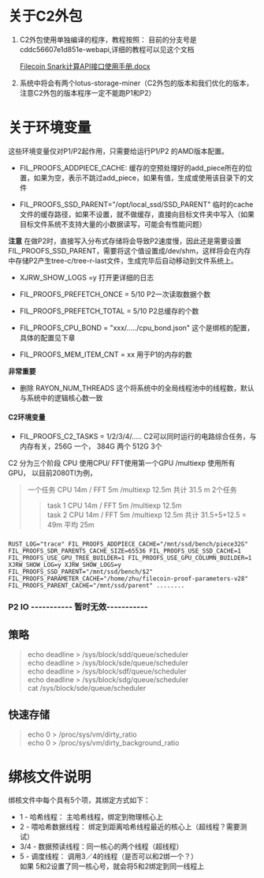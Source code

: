 

# 关于C2外包 
1. C2外包使用单独编译的程序，教程按照：
  目前的分支号是cddc56607e1d851e-webapi,详细的教程可以见这个文档 

    [Filecoin Snark计算API接口使用手册.docx](https://kdocs.cn/l/sygDgqBm7?f=111)
2. 系统中将会有两个lotus-storage-miner（C2外包的版本和我们优化的版本，注意C2外包的版本程序一定不能跑P1和P2）


# 关于环境变量


这些环境变量仅对P1/P2起作用，只需要给运行P1/P2 的AMD版本配置。

*  FIL_PROOFS_ADDPIECE_CACHE: 缓存的空预处理好的add_piece所在的位置，如果为空，表示不跳过add_piece，如果有值，生成或使用该目录下的文件

*  FIL_PROOFS_SSD_PARENT="/opt/local_ssd/SSD_PARENT" 临时的cache文件的缓存路径，如果不设置，就不做缓存，直接向目标文件夹中写入（如果目标文件系统不支持大量的小数据读写，可能会有性能问题）

**注意** 在做P2时，直接写入分布式存储将会导致P2速度慢，因此还是需要设置FIL_PROOFS_SSD_PARENT，需要将这个值设置成/dev/shm，这样将会在内存中存储P2产生tree-c/tree-r-last文件，生成完毕后自动移动到文件系统上。 

*  XJRW_SHOW_LOGS =y 打开更详细的日志    

* FIL_PROOFS_PREFETCH_ONCE = 5/10      P2一次读取数据个数     
* FIL_PROOFS_PREFETCH_TOTAL = 5/10      P2总缓存的个数

* FIL_PROOFS_CPU_BOND = "xxx/...../cpu_bond.json" 这个是绑核的配置，具体的配置见下章

* FIL_PROOFS_MEM_ITEM_CNT = xx   用于P1的内存的数

**非常重要**
* 删除 RAYON_NUM_THREADS  这个将系统中的全局线程池中的线程数，默认与系统中的逻辑核心数一致

#### C2环境变量   
* FIL_PROOFS_C2_TASKS = 1/2/3/4/.....  C2可以同时运行的电路综合任务，与内存有关，256G 一个， 384G 两个  512G 3个

C2 分为三个阶段 CPU  使用CPU/ FFT使用第一个GPU /multiexp  使用所有GPU， 以目前2080TI为例， 
> 一个任务  CPU  14m / FFT 5m /multiexp 12.5m  共计 31.5 m 
> 2个任务   
>>   task 1   CPU  14m / FFT 5m /multiexp 12.5m  
>>  task  2                        CPU  14m / FFT 5m /multiexp 12.5m 
共计   31.5+5+12.5 = 49m 平均 25m

### 
```shell
RUST_LOG="trace" FIL_PROOFS_ADDPIECE_CACHE="/mnt/ssd/bench/piece32G"  FIL_PROOFS_SDR_PARENTS_CACHE_SIZE=65536 FIL_PROOFS_USE_SSD_CACHE=1 FIL_PROOFS_USE_GPU_TREE_BUILDER=1 FIL_PROOFS_USE_GPU_COLUMN_BUILDER=1  XJRW_SHOW_LOG=y XJRW_SHOW_LOGS=y FIL_PROOFS_SSD_PARENT="/mnt/ssd/bench/$2" FIL_PROOFS_PARAMETER_CACHE="/home/zhu/filecoin-proof-parameters-v28" FIL_PROOFS_PARENT_CACHE="/mnt/ssd/parent" ........
```


### P2 IO  ----------- 暂时无效-----------
## 策略  
>  echo deadline > /sys/block/sdd/queue/scheduler   
>  echo deadline > /sys/block/sde/queue/scheduler    
>  echo deadline > /sys/block/sdf/queue/scheduler    
> echo deadline > /sys/block/sdg/queue/scheduler    
> cat /sys/block/sde/queue/scheduler    

## 快速存储    

> echo 0 > /proc/sys/vm/dirty_ratio     
> echo 0 > /proc/sys/vm/dirty_background_ratio    

# 绑核文件说明
绑核文件中每个具有5个项，其绑定方式如下：    
* 1 -  哈希线程： 主哈希线程，绑定到物理核心上    
* 2 - 喂哈希数据线程： 绑定到距离哈希线程最近的核心上（超线程？需要测试）    
* 3/4 -  数据预读线程：同一核心的两个线程（超线程）    
* 5 -  调度线程： 调用3／4的线程（是否可以和2绑一个？）    
如果 5和2设置了同一核心号，就会将5和2绑定到同一线程上

